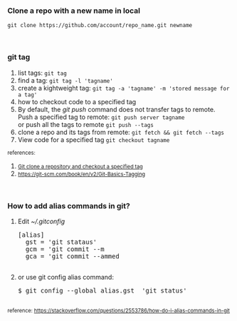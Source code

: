 <h3>Clone a repo with a new  name in local</h3>
<p><code>git clone https://github.com/account/repo_name.git newname</code></p>
<br>
<h3>git tag</h3>
<ol>
  <li>list tags: <code>git tag</code></li>
  <li>find a tag: <code>git tag -l 'tagname'</code></li>
  <li>create a kightweight tag: <code>git tag -a 'tagname' -m 'stored message for a tag'</code></li>
  <li>how to checkout code to a specified tag</li>
  <li>By default, the <i>git push</i> command does not transfer tags to remote. <br>
  Push a specified tag to remote: <code>git push server tagname</code><br>
  or push all the tags to remote
  <code>git push --tags</code></li>
  <li>clone a repo and its tags from remote: <code>git fetch && git fetch --tags</code></li>
  <li>View code for a specified tag <code>git checkout tagname</code></li>
</ol>
<small>references:</small>
<ol>
  <li><small><a href="https://coderwall.com/p/k2fisg/git-clone-a-repository-and-checkout-a--tag">Git clone a repository and checkout a specified tag</a></small></li>
  <li><small><a href="https://git-scm.com/book/en/v2/Git-Basics-Tagging">https://git-scm.com/book/en/v2/Git-Basics-Tagging</a></small></li>
</ol>
<br>
<h3>How to add alias commands in git?
</h3>
<ol>
  <li>
    Edit <i>~/.gitconfig</i> 
    <pre>
[alias]
  gst = 'git stataus'
  gcm = 'git commit --m
  gca = 'git commit --ammed
    </pre>
  </li>
  <li>
    or use git config alias command:
    <pre>
$ git config --global alias.gst  'git status'
    </pre>
  </li>
</ol>
<p><small>reference: <a href="https://stackoverflow.com/questions/2553786/how-do-i-alias-commands-in-git">https://stackoverflow.com/questions/2553786/how-do-i-alias-commands-in-git</a></small></p>




